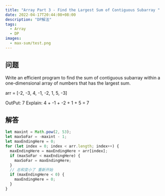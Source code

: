 ```yaml
---
title: "Array Part 3 - Find the Largest Sum of Contiguous Subarray "
date: 2022-04-17T20:44:08+08:00
description: "DP解法"
tags:
  - Array
  - DP
images:
  - max-sum/test.png
---
```


## 问题

Write an efficient program to find the sum of contiguous subarray within a one-dimensional array of numbers that has the largest sum.

arr = [-2, -3, 4, -1, -2, 1, 5, -3]

OutPut: 7
Explain: 4 + -1 + -2 + 1 + 5 = 7

## 解答

```ts
let maxint = Math.pow(2, 53);
let maxSoFar = -maxint - 1;
let maxEndingHere = 0;
for (let index = 0; index < arr.length; index++) {
  maxEndingHere = maxEndingHere + arr[index];
  if (maxSoFar < maxEndingHere) {
    maxSoFar = maxEndingHere;
  }
  // 总和变小了 重新开始
  if (maxEndingHere < 0) {
    maxEndingHere = 0;
  }
}
```
